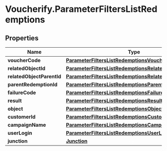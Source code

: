 # Voucherify.ParameterFiltersListRedemptions

## Properties

Name | Type | Description | Notes
------------ | ------------- | ------------- | -------------
**voucherCode** | [**ParameterFiltersListRedemptionsVoucherCode**](ParameterFiltersListRedemptionsVoucherCode.md) |  | [optional] 
**relatedObjectId** | [**ParameterFiltersListRedemptionsRelatedObjectId**](ParameterFiltersListRedemptionsRelatedObjectId.md) |  | [optional] 
**relatedObjectParentId** | [**ParameterFiltersListRedemptionsRelatedObjectParentId**](ParameterFiltersListRedemptionsRelatedObjectParentId.md) |  | [optional] 
**parentRedemptionId** | [**ParameterFiltersListRedemptionsParentRedemptionId**](ParameterFiltersListRedemptionsParentRedemptionId.md) |  | [optional] 
**failureCode** | [**ParameterFiltersListRedemptionsFailureCode**](ParameterFiltersListRedemptionsFailureCode.md) |  | [optional] 
**result** | [**ParameterFiltersListRedemptionsResult**](ParameterFiltersListRedemptionsResult.md) |  | [optional] 
**object** | [**ParameterFiltersListRedemptionsObject**](ParameterFiltersListRedemptionsObject.md) |  | [optional] 
**customerId** | [**ParameterFiltersListRedemptionsCustomerId**](ParameterFiltersListRedemptionsCustomerId.md) |  | [optional] 
**campaignName** | [**ParameterFiltersListRedemptionsCampaignName**](ParameterFiltersListRedemptionsCampaignName.md) |  | [optional] 
**userLogin** | [**ParameterFiltersListRedemptionsUserLogin**](ParameterFiltersListRedemptionsUserLogin.md) |  | [optional] 
**junction** | [**Junction**](Junction.md) |  | [optional] 


